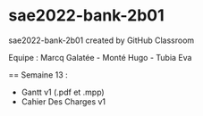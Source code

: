 # sae2022-bank-2b01
sae2022-bank-2b01 created by GitHub Classroom

Equipe : Marcq Galatée - Monté Hugo - Tubia Eva

== Semaine 13 :

* Gantt v1 (.pdf et .mpp)
* Cahier Des Charges v1
